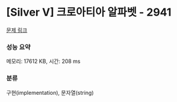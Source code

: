 # [Silver V] 크로아티아 알파벳 - 2941 

[문제 링크](https://www.acmicpc.net/problem/2941) 

### 성능 요약

메모리: 17612 KB, 시간: 208 ms

### 분류

구현(implementation), 문자열(string)

